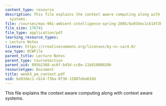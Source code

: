 ```yaml
---
content_type: resource
description: This file explains the context aware computing along with context aware
  systems.
file: /courses/mas-961-ambient-intelligence-spring-2005/ba93dec1cb14f3ba8f3612807eba63dd_week3_pm_context.pdf
file_size: 176741
file_type: application/pdf
learning_resource_types:
- Lecture Notes
license: https://creativecommons.org/licenses/by-nc-sa/4.0/
ocw_type: OCWFile
parent_title: Lecture Notes
parent_type: CourseSection
parent_uid: 895b2368-ac6f-b45d-cc8e-11b61088020b
resourcetype: Document
title: week3_pm_context.pdf
uid: ba93dec1-cb14-f3ba-8f36-12807eba63dd
---
```

This file explains the context aware computing along with context aware systems.